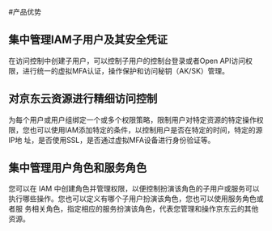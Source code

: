 #产品优势
## 集中管理IAM子用户及其安全凭证
 在访问控制中创建子用户，可以控制子用户的控制台登录或者Open API访问权限，进行统一的虚拟MFA认证，操作保护和访问秘钥（AK/SK）管理。
 ## 对京东云资源进行精细访问控制
 为每个用户或用户组绑定一个或多个权限策略，限制用户对特定资源的特定操作权限，您也可以使用IAM添加特定的条件，以控制用户是否在特定的时间，特定的源IP地
 址，是否使用SSL，是否通过虚拟MFA设备进行身份验证等。
 ## 集中管理用户角色和服务角色
 您可以在 IAM 中创建角色并管理权限，以便控制扮演该角色的子用户或服务可以执行哪些操作。您也可以定义有哪个子用户扮演该角色，您也可以使用服务角色或者服
 务相关角色，指定相应的服务扮演该角色，代表您管理和操作京东云的其他资源。
